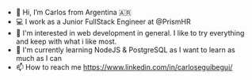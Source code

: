 - 👋 Hi, I’m Carlos from Argentina 🇦🇷
- 💻 I work as a Junior FullStack Engineer at @PrismHR
- 👀 I'm interested in web development in general. I like to try everything and keep with what i like most.
- 🌱 I'm currently learning NodeJS & PostgreSQL as I want to learn as much as I can
- 📫 How to reach me https://www.linkedin.com/in/carloseguibegui/




<!---
CarlosNE/CarlosNE is a ✨ special ✨ repository because its `README.md` (this file) appears on your GitHub profile.
You can click the Preview link to take a look at your changes.
--->

